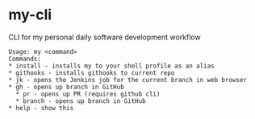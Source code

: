 # my-cli

CLI for my personal daily software development workflow

```
Usage: my <command>
Commands:
* install - installs my to your shell profile as an alias
* githooks - installs githooks to current repo
* jk - opens the Jenkins job for the current branch in web browser
* gh - opens up branch in GitHub
  * pr - opens up PR (requires github cli)
  * branch - opens up branch in GitHub
* help - show this
```

